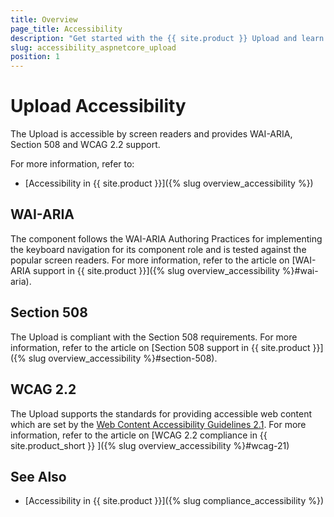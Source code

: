 ```yaml
---
title: Overview
page_title: Accessibility
description: "Get started with the {{ site.product }} Upload and learn about its accessibility support for WAI-ARIA, Section 508, and WCAG 2.2."
slug: accessibility_aspnetcore_upload
position: 1
---
```


# Upload Accessibility

The Upload is accessible by screen readers and provides WAI-ARIA, Section 508 and WCAG 2.2 support.

For more information, refer to:
* [Accessibility in {{ site.product }}]({% slug overview_accessibility %})

## WAI-ARIA

The component follows the WAI-ARIA Authoring Practices for implementing the keyboard navigation for its component role and is tested against the popular screen readers. For more information, refer to the article on [WAI-ARIA support in {{ site.product }}]({% slug overview_accessibility %}#wai-aria).

## Section 508

The Upload is compliant with the Section 508 requirements. For more information, refer to the article on [Section 508 support in {{ site.product }}]({% slug overview_accessibility %}#section-508).

## WCAG 2.2

The Upload supports the standards for providing accessible web content which are set by the [Web Content Accessibility Guidelines 2.1](https://www.w3.org/TR/WCAG/). For more information, refer to the article on [WCAG 2.2 compliance in {{ site.product_short }} ]({% slug overview_accessibility %}#wcag-21)

## See Also

* [Accessibility in {{ site.product }}]({% slug compliance_accessibility %})
